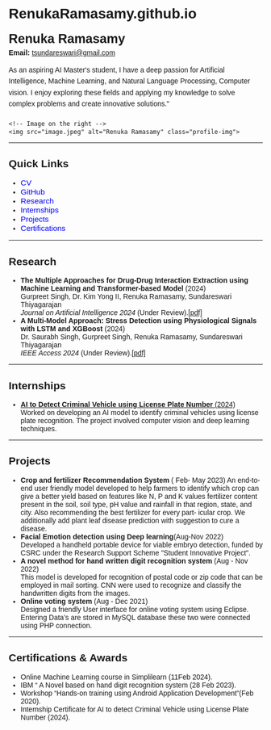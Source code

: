 # RenukaRamasamy.github.io

<html lang="en">
<head>
  <meta charset="UTF-8">
  <meta name="viewport" content="width=device-width, initial-scale=1.0">
  <title>Renuka Ramasamy</title>
  <style>
    /* Basic styling */
    body {
      font-family: Arial, sans-serif;
      margin: 20px;
    }

    /* Flexbox container for the image and contact details */
    .container {
      display: flex;
      align-items: center;
      justify-content: space-between;
      gap: 20px; /* Space between the image and info */
    }
    /* Image styling */
    .profile-img {
      width: 150px;
      height: auto;
      border-radius: 8px;
    }

    /* Right-side content */
    .info {
      flex-grow: 1;
      display: flex;
      flex-direction: column;
      justify-content: center;
    }

    /* Name and email alignment */
    .info h1 {
      margin: 0;
      font-size: 1.8em;
    }

    .info p {
      margin: 5px 0;
    }

    /* Self-introduction */
    .info .introduction {
      margin-top: 10px;
      font-size: 1em;
      line-height: 1.6;
    }

    /* Link styles */
    .sections a {
      color: blue;
      text-decoration: none;
      font-size: 1.1em;
    }

    .sections a:hover {
      text-decoration: underline;
    }

    /* Responsive design for smaller screens */
    @media screen and (max-width: 768px) {
      .container {
        flex-direction: column;
        align-items: center;
        text-align: center;
      }

      .profile-img {
        margin-bottom: 20px;
      }

      .info {
        align-items: center;
      }
    }
  </style>
</head>
<body>

  <div class="container">
    <!-- Name, email, and self-introduction on the left -->
    <div class="info">
      <h1>Renuka Ramasamy</h1>
      <p><strong>Email:</strong> <a href="mailto:renukabecs7@gmail.com">tsundareswari@gmail.com</a></p>
      <p class="introduction">
        As an aspiring AI Master's student, I have a deep passion for Artificial Intelligence, Machine Learning, and Natural Language Processing, Computer vision. I enjoy exploring these fields and applying my knowledge to solve complex problems and create innovative solutions."
      </p>
    </div>

    <!-- Image on the right -->
    <img src="image.jpeg" alt="Renuka Ramasamy" class="profile-img">
  </div>

  <hr>

  <!-- Links to sections -->
  <section class="sections">
    <h2>Quick Links</h2>
    <ul>
      <li><a href="CV.pdf">CV</a></li>
      <li><a href="https://github.com/RenukaRamaNagu" target="_blank">GitHub</a></li>
      <li><a href="#research">Research</a></li>
      <li><a href="#internships">Internships</a></li>
      <li><a href="#projects">Projects</a></li>
      <li><a href="#certifications">Certifications</a></li>
    </ul>
  </section>

  <hr>
    <!-- Research Section -->
  <section id="research">
    <h2>Research</h2>
    <ul>
      <li>
        <strong>The Multiple Approaches for Drug-Drug Interaction Extraction using Machine Learning and Transformer-based Model </strong> (2024)<br>
        Gurpreet Singh, Dr. Kim Yong II, Renuka Ramasamy, Sundareswari Thiyagarajan<br>
        <em>Journal on Artificial Intelligence 2024 </em>(Under Review).<a href="The Multiple Approaches for Drug-Drug Interaction Extraction using Machine learning and transformer-based Model.pdf">[pdf]</a>
      </li>
      <li>
        <strong> A Multi-Model Approach: Stress Detection using Physiological Signals with LSTM and XGBoost </strong> (2024)<br>
        Dr. Saurabh Singh, Gurpreet Singh, Renuka Ramasamy, Sundareswari Thiyagarajan<br>
        <em>IEEE Access 2024 </em> (Under Review).<a href="A Multi-Model Approach- Stress Detection using Physiological Signals with LSTM and XGBoost.pdf">[pdf]</a>
      </li>
    </ul>
  </section>

  <hr>
  <!-- Internship Section -->
  <section id="internships">
    <h2>Internships</h2>
    <ul>
      <li>
        <a href="https://gurpreetsinghwsu.github.io/cv/projects.html"><strong>AI to Detect Criminal Vehicle using License Plate Number</strong> (2024)</a><br>
        Worked on developing an AI model to identify criminal vehicles using license plate recognition. The project involved computer vision and deep learning techniques.
      </li>
      <!-- Add more internships as needed -->
    </ul>
  </section>

  <hr>

  <!-- Projects Section -->
  <section id="projects">
    <h2>Projects</h2>
    <ul>
      <li>
        <strong> Crop and fertilizer Recommendation System</strong> ( Feb- May 2023)</<br>
        An end-to-end user friendly model developed to help farmers to identify which crop can give a better yield based on features like N, P and K values 
fertilizer content present in the soil, soil type, pH value and rainfall in that region, state, and city. Also recommending the best fertilizer for every part-
icular crop. We additionally add plant leaf disease prediction with suggestion to cure a disease.
      </li>
      <li>
        <strong>Facial Emotion detection using Deep learning</strong>(Aug-Nov 2022) <br>
        Developed a handheld portable device for viable embryo detection, funded by CSRC under the Research Support Scheme "Student Innovative Project".
      </li>
      <li>
        <strong>A novel method for hand written digit recognition system </strong>(Aug - Nov 2022)<br>
        This model is developed for recognition of postal code or zip code that can be employed in mail sorting. CNN were used to recognize and classify the handwritten digits from the images.
      </li>
      <li>
        <strong>Online voting system </strong>(Aug - Dec 2021) <br>
        Designed a friendly User interface for online voting system using Eclipse. Entering Data’s are stored in MySQL database these two were connected using PHP connection.
       </li> 
    </ul>
  </section>

  <hr>

  <!-- Certifications Section -->
  <section id="certifications">
    <h2>Certifications & Awards</h2>
    <ul>
      <li>Online Machine Learning course in Simplilearn (11Feb 2024).</li>
      <li>IBM “ A Novel based on hand digit recognition system (28 Feb 2023).</li>
      <li>Workshop “Hands-on training using Android Application Development”(Feb 2020).</li>
      <li>Internship Certificate for AI to detect Criminal Vehicle using License Plate Number (2024).</li>
    </ul>
  </section>

</body>
</html>
